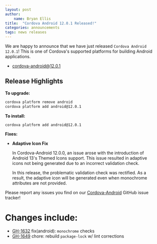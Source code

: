 ```yaml
---
layout: post
author:
    name: Bryan Ellis
title:  "Cordova Android 12.0.1 Released!"
categories: announcements
tags: news releases
---
```


We are happy to announce that we have just released `Cordova Android 12.0.1`! This is one of Cordova's supported platforms for building Android applications.

* [cordova-android@12.0.1](https://www.npmjs.com/package/cordova-android)

## Release Highlights

**To upgrade:**

```bash
cordova platform remove android
cordova platform add android@12.0.1
```

**To install:**

```bash
cordova platform add android@12.0.1
```

**Fixes:**

* **Adaptive Icon Fix**

    In Cordova-Android 12.0.0, an issue arose with the introduction of Android 13's Themed Icons support. This issue resulted in adaptive icons not being generated due to an incorrect validation check.

    In this release, the problematic validation check was rectified. As a result, the adaptive icon will be generated even when monochrome attributes are not provided.

Please report any issues you find on our [Cordova-Android](https://github.com/apache/cordova-android/issues) GitHub issue tracker!

<!--more-->
# Changes include:

* [GH-1632](https://github.com/apache/cordova-android/pull/1632) fix(android): `monochrome` checks
* [GH-1649](https://github.com/apache/cordova-android/pull/1649) chore: rebuild `package-lock` w/ lint corrections
